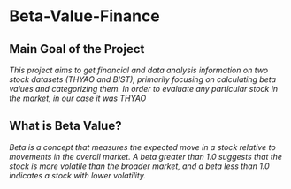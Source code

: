# Beta-Value-Finance
## Main Goal of the Project

*This project aims to get financial and data analysis information on two stock datasets (THYAO and BIST), primarily focusing on calculating beta values and categorizing them. In order to evaluate any particular stock in the market, in our case it was THYAO*

## What is Beta Value?

*Beta is a concept that measures the expected move in a stock relative to movements in the overall market. A beta greater than 1.0 suggests that the stock is more volatile than the broader market, and a beta less than 1.0 indicates a stock with lower volatility.*
  
